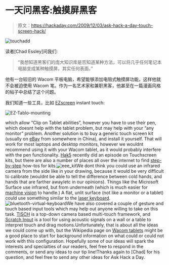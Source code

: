 # 一天问黑客:触摸屏黑客

> 原文：<https://hackaday.com/2009/12/03/ask-hack-a-day-touch-screen-hack/>

![](img/cf1288f3b5eb073d35d5c2be1f5e0fa8.png "touchadd")

读者[Chad Essley]问我们:

> “我想知道黑客们的庞大知识库是否知道某种方法，可以将几乎任何笔记本电脑变成某种触摸屏。其实任何表面。”

他有一台较旧的 Wacom 平板电脑，希望能够添加电阻式触摸屏功能，这样他就不会被迫使用 Wacom 笔。作为一名艺术家和兼职黑客，他甚至在一篇漫画风格的帖子中总结了这个问题。

我们知道一些工具，比如 [EZscreen](http://www.ezscreen.com/instant-touch.htm) instant touch:

![](img/08d1dd9920e8a2ba76a6ad74900bf041.png "EZ-Tablo-mounting")

which allow “Clip on Tablet abilities”, however you have to use their pen, which doesnt help with the tablet problem, but may help with your “any monitor” problem. Another solution is to buy a generic touch screen kit (usually on [eBay](http://shop.ebay.com/i.html?_nkw=touch+screens+kit&_sacat=0&_trksid=p3286.m270.l1313&_odkw=touch+screens&_osacat=0) from somewhere in China), and install it yourself. That will work for most laptops and desktop monitors, however we wouldnt recommend using it with your Wacom tablet, as it would probably interfere with the pen functionality. [Hak5](http://revision3.com/hak5/virtualshowdown) recently did an episode on Touchscreen kits, but there are also a number of places all over the internet to find [step-by-step](http://www.touchscreens.com/products-addon.html) how-tos for kits.![](img/462cd7afb953996526985b90e90ef70d.png "eee_kit")We dont think you could use an infrared camera from the side like in your drawing, because it would be very difficult to calibrate (wouldnt be able to tell the difference between cold hands, and hands that are farther away/etc in our opinions). Things like the Microsoft Surface use infrared, but from underneath (which is much easier for [machine vision](http://en.wikipedia.org/wiki/Machine_vision) to handle.) A flat, unlit surface (not like a monitor or a tablet) could use something similar to the [laser keyboard](http://www.virtual-laser-keyboard.com/).![](img/4f953ff70ef5b9c6d9f1d3b64cf7037f.png "bluetooth-virtual-keyboard")We have also covered a couple of gesture and touch based input tools which may help out anyone willing to take on this task. [TISCH](http://hackaday.com/2008/11/23/tisch-multitouch-framework/) is a top-down camera based multi-touch framework, and [Scratch Input](http://hackaday.com/2008/11/14/scratch-input/) is a tool for using acoustic signals on a wall or a table to interpret touch and drag motions.Unfortunately, that is about all the ideas we could come up with, but the Wikipedia page on [Wacom tablets](http://en.wikipedia.org/wiki/Graphics_tablet) might be a good place to start for background information on what could or could not work with this configuration. Hopefully some of our ideas will spark the interests and specialties of our readers, feel free to respond in the comments, or send any ideas to our tip line!Thanks again to [Chad] for his question, and feel free to send any other ideas for Ask Hack a Day.